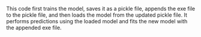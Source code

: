 This code first trains the model, saves it as a pickle file, appends the exe file to the pickle file, and then loads the model from the updated pickle file. It performs predictions using the loaded model and fits the new model with the appended exe file.
